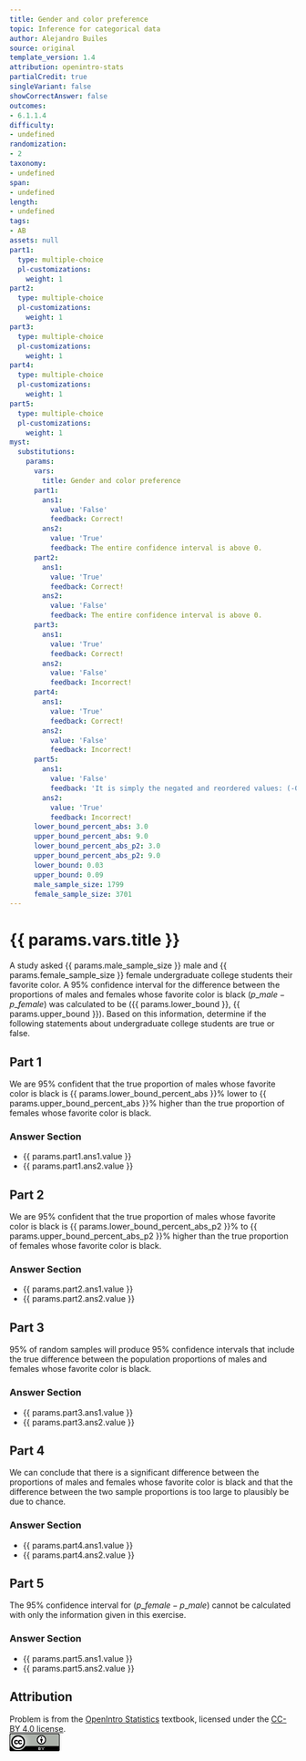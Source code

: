 ```yaml
---
title: Gender and color preference
topic: Inference for categorical data
author: Alejandro Builes
source: original
template_version: 1.4
attribution: openintro-stats
partialCredit: true
singleVariant: false
showCorrectAnswer: false
outcomes:
- 6.1.1.4
difficulty:
- undefined
randomization:
- 2
taxonomy:
- undefined
span:
- undefined
length:
- undefined
tags:
- AB
assets: null
part1:
  type: multiple-choice
  pl-customizations:
    weight: 1
part2:
  type: multiple-choice
  pl-customizations:
    weight: 1
part3:
  type: multiple-choice
  pl-customizations:
    weight: 1
part4:
  type: multiple-choice
  pl-customizations:
    weight: 1
part5:
  type: multiple-choice
  pl-customizations:
    weight: 1
myst:
  substitutions:
    params:
      vars:
        title: Gender and color preference
      part1:
        ans1:
          value: 'False'
          feedback: Correct!
        ans2:
          value: 'True'
          feedback: The entire confidence interval is above 0.
      part2:
        ans1:
          value: 'True'
          feedback: Correct!
        ans2:
          value: 'False'
          feedback: The entire confidence interval is above 0.
      part3:
        ans1:
          value: 'True'
          feedback: Correct!
        ans2:
          value: 'False'
          feedback: Incorrect!
      part4:
        ans1:
          value: 'True'
          feedback: Correct!
        ans2:
          value: 'False'
          feedback: Incorrect!
      part5:
        ans1:
          value: 'False'
          feedback: 'It is simply the negated and reordered values: (-0.09, -0.03).'
        ans2:
          value: 'True'
          feedback: Incorrect!
      lower_bound_percent_abs: 3.0
      upper_bound_percent_abs: 9.0
      lower_bound_percent_abs_p2: 3.0
      upper_bound_percent_abs_p2: 9.0
      lower_bound: 0.03
      upper_bound: 0.09
      male_sample_size: 1799
      female_sample_size: 3701
---
```

# {{ params.vars.title }}
A study asked {{ params.male_sample_size }} male and {{ params.female_sample_size }} female undergraduate college students their favorite color. A 95% confidence interval for the difference between the proportions of males and females whose favorite color is black $(p\_{male} - p\_{female})$ was calculated to be ({{ params.lower_bound }}, {{ params.upper_bound }}).
Based on this information, determine if the following statements about undergraduate college students are true or false.

## Part 1

We are 95% confident that the true proportion of males whose favorite color is black is {{ params.lower_bound_percent_abs }}% lower to {{ params.upper_bound_percent_abs }}% higher than the true proportion of females whose favorite color is black.

### Answer Section

- {{ params.part1.ans1.value }}
- {{ params.part1.ans2.value }}

## Part 2

We are 95% confident that the true proportion of males whose favorite color is black is {{ params.lower_bound_percent_abs_p2 }}% to {{ params.upper_bound_percent_abs_p2 }}% higher than the true proportion of females whose favorite color is black.

### Answer Section

- {{ params.part2.ans1.value }}
- {{ params.part2.ans2.value }}

## Part 3

95% of random samples will produce 95% confidence intervals that include the true difference between the population proportions of males and females whose favorite color is black.

### Answer Section

- {{ params.part3.ans1.value }}
- {{ params.part3.ans2.value }}

## Part 4

We can conclude that there is a significant difference between the proportions of males and females whose favorite color is black and that the difference between the two sample proportions is too large to plausibly be due to chance.

### Answer Section

- {{ params.part4.ans1.value }}
- {{ params.part4.ans2.value }}

## Part 5

The 95% confidence interval for $(p\_{female} - p\_{male})$ cannot be calculated with only the information given in this exercise.

### Answer Section

- {{ params.part5.ans1.value }}
- {{ params.part5.ans2.value }}

## Attribution

Problem is from the [OpenIntro Statistics](https://openintro.org/book/os/) textbook, licensed under the [CC-BY 4.0 license](https://creativecommons.org/licenses/by/4.0/).<br>![Image representing the Creative Commons 4.0 BY license.](https://raw.githubusercontent.com/firasm/bits/master/by.png)